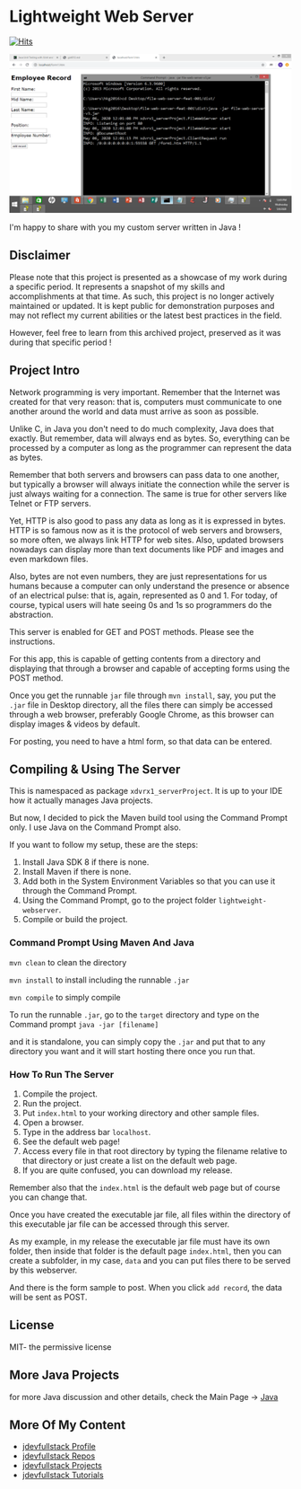 # Lightweight Web Server 

[![Hits](https://hits.seeyoufarm.com/api/count/incr/badge.svg?url=https%3A%2F%2Fgithub.com%2Fxdvrx1%2Flightweight-web-server&count_bg=%2379C83D&title_bg=%23555555&icon=&icon_color=%23E7E7E7&title=PAGE+VIEWS&edge_flat=false)](https://hits.seeyoufarm.com)

![picture](screenshots/screenshot1.png)

I'm happy to share with you my custom server written in Java !

## Disclaimer
Please note that this project is presented as a showcase of my work during a 
specific period. It represents a snapshot of my skills and accomplishments 
at that time. As such, this project is no longer actively maintained or updated. 
It is kept public for demonstration purposes and may not reflect my current 
abilities or the latest best practices in the field.

However, feel free to learn from this archived project, 
preserved as it was during that specific period !

## Project Intro
Network programming is very important. Remember that the Internet
was created for that very reason: that is, computers
must communicate to one another around the world and 
data must arrive as soon as possible.

Unlike C, in Java you don't need to do much complexity, Java
does that exactly. But remember, data will always end as bytes.
So, everything can be processed by a computer as long as the 
programmer can represent the data as bytes.

Remember that both servers and
browsers can pass data to one another, but typically a browser will always
initiate the connection while the server is just always waiting for a connection.
The same is true for other servers like Telnet or FTP servers.

Yet, HTTP is also good to pass any data as long
as it is expressed in bytes. HTTP is so famous now as it is the protocol of
web servers and browsers, so more often, we always link HTTP for web sites.
Also, updated browsers nowadays can display more than text documents like PDF and
images and even markdown files.

Also, bytes are not even numbers, they are just representations for us humans because
a computer can only understand the presence or absence of an electrical pulse: that
is, again, represented as 0 and 1. For today, of course, typical users will hate seeing
0s and 1s so programmers do the abstraction.

This server is enabled for GET and POST methods. Please see the instructions.

For this app, this is capable of getting contents from a directory
and displaying that through a browser and capable of accepting forms using
the POST method. 

Once you get the runnable `jar` file through
`mvn install`, say, you put the `.jar` file in Desktop
directory, all the files there can simply be accessed
through a web browser, preferably Google Chrome, as
this browser can display images & videos by default.

For posting, you need to have a html form,
so that data can be entered.

## Compiling & Using The Server

This is namespaced as package `xdvrx1_serverProject`. It is up to your IDE 
how it actually manages Java projects. 

But now, I decided to pick the Maven build tool
using the Command Prompt only. I use Java on the
Command Prompt also.

If you want to follow my setup, these are the steps:

1. Install Java SDK 8 if there is none.
2. Install Maven if there is none.
3. Add both in the System Environment Variables
so that you can use it through the Command Prompt.
4. Using the Command Prompt, 
go to the project folder `lightweight-webserver`.
5. Compile or build the project.

### Command Prompt Using Maven And Java  
`mvn clean` to clean the directory

`mvn install` to install including
the runnable `.jar`

`mvn compile` to simply compile

To run the runnable `.jar`, go
to the `target` directory and type
on the Command prompt `java -jar [filename]`

and it is standalone, you can simply
copy the `.jar` and put that to any directory
you want and it will start hosting
there once you run that.

### How To Run The Server 
1. Compile the project.
2. Run the project.
3. Put `index.html` to your working directory
and other sample files.
3. Open a browser.
4. Type in the address bar `localhost`.
5. See the default web page!
6. Access every file in that root directory
by typing the filename relative to that directory
or just create a list on the default web page.
7. If you are quite confused, you can download my release.

Remember also that the `index.html`
is the default web page but of course
you can change that.

Once you have created the executable jar file,
all files within the directory of this executable jar file
can be accessed through this server. 

As my example, in my release the executable jar file must
have its own folder, then inside that folder is the default page
`index.html`, then you can create a subfolder, in my case, 
`data` and you can put files there to be served by this webserver. 

And there is the form sample to post. When you click `add record`,
the data will be sent as POST.

## License
MIT- the permissive license

## More Java Projects
for more Java discussion and other details, 
check the Main Page -> [Java](https://github.com/jdevfullstack/java)

## More Of My Content
- [jdevfullstack Profile](https://github.com/jdevfullstack)
- [jdevfullstack Repos](https://github.com/jdevfullstack?tab=repositories)
- [jdevfullstack Projects](https://github.com/jdevfullstack-projects)
- [jdevfullstack Tutorials](https://github.com/jdevfullstack-tutorials)
